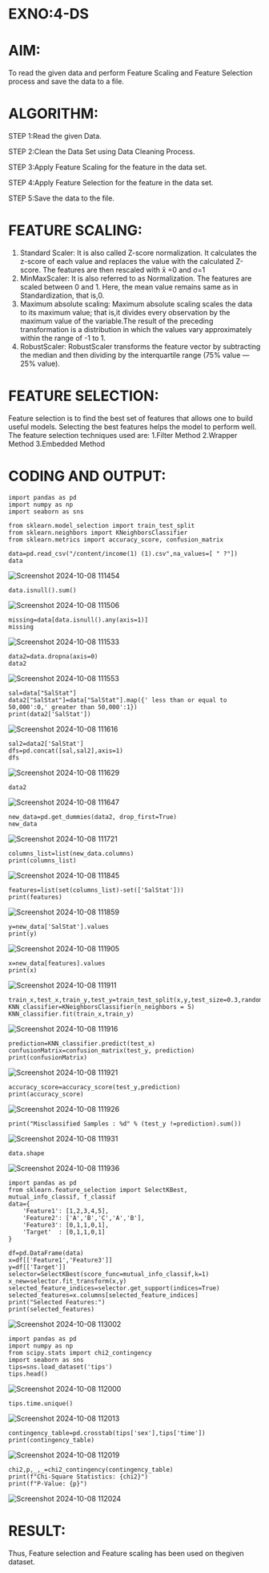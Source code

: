 # EXNO:4-DS
# AIM:
To read the given data and perform Feature Scaling and Feature Selection process and save the
data to a file.

# ALGORITHM:
STEP 1:Read the given Data.

STEP 2:Clean the Data Set using Data Cleaning Process.

STEP 3:Apply Feature Scaling for the feature in the data set.

STEP 4:Apply Feature Selection for the feature in the data set.

STEP 5:Save the data to the file.

# FEATURE SCALING:
1. Standard Scaler: It is also called Z-score normalization. It calculates the z-score of each value and replaces the value with the calculated Z-score. The features are then rescaled with x̄ =0 and σ=1
2. MinMaxScaler: It is also referred to as Normalization. The features are scaled between 0 and 1. Here, the mean value remains same as in Standardization, that is,0.
3. Maximum absolute scaling: Maximum absolute scaling scales the data to its maximum value; that is,it divides every observation by the maximum value of the variable.The result of the preceding transformation is a distribution in which the values vary approximately within the range of -1 to 1.
4. RobustScaler: RobustScaler transforms the feature vector by subtracting the median and then dividing by the interquartile range (75% value — 25% value).

# FEATURE SELECTION:
Feature selection is to find the best set of features that allows one to build useful models. Selecting the best features helps the model to perform well.
The feature selection techniques used are:
1.Filter Method
2.Wrapper Method
3.Embedded Method

# CODING AND OUTPUT:
```
import pandas as pd
import numpy as np
import seaborn as sns

from sklearn.model_selection import train_test_split
from sklearn.neighbors import KNeighborsClassifier
from sklearn.metrics import accuracy_score, confusion_matrix

data=pd.read_csv("/content/income(1) (1).csv",na_values=[ " ?"])
data
```
![Screenshot 2024-10-08 111454](https://github.com/user-attachments/assets/c047b6dc-5320-4e7f-8eb9-95cc83c64628)

```
data.isnull().sum()
```
![Screenshot 2024-10-08 111506](https://github.com/user-attachments/assets/05bc1b8a-c3fc-4cd3-9b5e-cbafea639e0f)

```
missing=data[data.isnull().any(axis=1)]
missing
```
![Screenshot 2024-10-08 111533](https://github.com/user-attachments/assets/96fd3209-a896-45d5-bb81-762c8f48164d)

```
data2=data.dropna(axis=0)
data2
```
![Screenshot 2024-10-08 111553](https://github.com/user-attachments/assets/427aa71f-f871-4a4e-ba0b-42080e25c2d9)

```
sal=data["SalStat"]
data2["SalStat"]=data["SalStat"].map({' less than or equal to 50,000':0,' greater than 50,000':1})
print(data2['SalStat'])
```
![Screenshot 2024-10-08 111616](https://github.com/user-attachments/assets/d062f8c9-ed00-4c81-babe-1650bba1f763)

```
sal2=data2['SalStat']
dfs=pd.concat([sal,sal2],axis=1)
dfs
```
![Screenshot 2024-10-08 111629](https://github.com/user-attachments/assets/d5062e57-1090-40e0-a0da-879672ba986d)

```
data2
```
![Screenshot 2024-10-08 111647](https://github.com/user-attachments/assets/b4fe6ce9-6521-4f4f-8522-a2021c38022f)

```
new_data=pd.get_dummies(data2, drop_first=True)
new_data
```
![Screenshot 2024-10-08 111721](https://github.com/user-attachments/assets/ea8323ff-1d43-437c-82da-528a08dc51bf)

```
columns_list=list(new_data.columns)
print(columns_list)
```
![Screenshot 2024-10-08 111845](https://github.com/user-attachments/assets/3b8a9a8a-9714-4308-a437-a9d561590afb)

```
features=list(set(columns_list)-set(['SalStat']))
print(features)
```
![Screenshot 2024-10-08 111859](https://github.com/user-attachments/assets/0ebff3ff-22fd-4e83-a69b-4c273e4fd2b1)

```
y=new_data['SalStat'].values
print(y)
```
![Screenshot 2024-10-08 111905](https://github.com/user-attachments/assets/21bde01c-82a5-4734-82da-a0ca9a5aaa12)

```
x=new_data[features].values
print(x)
```
![Screenshot 2024-10-08 111911](https://github.com/user-attachments/assets/041d1600-22d2-4ffd-b2a8-7c4c98c0632e)

```
train_x,test_x,train_y,test_y=train_test_split(x,y,test_size=0.3,random_state=0)
KNN_classifier=KNeighborsClassifier(n_neighbors = 5)
KNN_classifier.fit(train_x,train_y)
```
![Screenshot 2024-10-08 111916](https://github.com/user-attachments/assets/bff49f64-d6d7-46ca-95ed-ac89efec733c)

```
prediction=KNN_classifier.predict(test_x)
confusionMatrix=confusion_matrix(test_y, prediction)
print(confusionMatrix)
```
![Screenshot 2024-10-08 111921](https://github.com/user-attachments/assets/aaeea18c-e71d-4f7f-b97b-3f88f5811290)

```
accuracy_score=accuracy_score(test_y,prediction)
print(accuracy_score)
```
![Screenshot 2024-10-08 111926](https://github.com/user-attachments/assets/91f2c91f-76e3-465b-90c1-c8b50f59d560)

```
print("Misclassified Samples : %d" % (test_y !=prediction).sum())
```
![Screenshot 2024-10-08 111931](https://github.com/user-attachments/assets/68824b96-1b6c-4de1-a099-49cf5122e537)

```
data.shape
```
![Screenshot 2024-10-08 111936](https://github.com/user-attachments/assets/e80bc496-ae22-49c0-8b91-e106e4513c04)

```
import pandas as pd
from sklearn.feature_selection import SelectKBest, mutual_info_classif, f_classif
data={
    'Feature1': [1,2,3,4,5],
    'Feature2': ['A','B','C','A','B'],
    'Feature3': [0,1,1,0,1],
    'Target'  : [0,1,1,0,1]
}

df=pd.DataFrame(data)
x=df[['Feature1','Feature3']]
y=df[['Target']]
selector=SelectKBest(score_func=mutual_info_classif,k=1)
x_new=selector.fit_transform(x,y)
selected_feature_indices=selector.get_support(indices=True)
selected_features=x.columns[selected_feature_indices]
print("Selected Features:")
print(selected_features)
```
![Screenshot 2024-10-08 113002](https://github.com/user-attachments/assets/fb756cc6-70bc-4394-b603-8a2e4ca1ddba)

```
import pandas as pd
import numpy as np
from scipy.stats import chi2_contingency
import seaborn as sns
tips=sns.load_dataset('tips')
tips.head()
```

![Screenshot 2024-10-08 112000](https://github.com/user-attachments/assets/12470544-0bea-426e-ba43-66af2b46e3a2)

```
tips.time.unique()
```
![Screenshot 2024-10-08 112013](https://github.com/user-attachments/assets/92a88e12-d605-4f81-9207-edf92cd22cbb)

```
contingency_table=pd.crosstab(tips['sex'],tips['time'])
print(contingency_table)
```
![Screenshot 2024-10-08 112019](https://github.com/user-attachments/assets/309d6100-d069-4ba0-baff-c73035b16f5d)

```
chi2,p,_,_=chi2_contingency(contingency_table)
print(f"Chi-Square Statistics: {chi2}")
print(f"P-Value: {p}")
```
![Screenshot 2024-10-08 112024](https://github.com/user-attachments/assets/4a2e17fa-9f29-4143-ab73-6457ff40b786)

# RESULT:
Thus, Feature selection and Feature scaling has been used on thegiven dataset.
